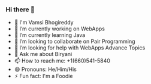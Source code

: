 ### Hi there 👋

- 👦 I'm Vamsi Bhogireddy
- 🔭 I’m currently working on WebApps
- 🌱 I’m currently learning Java
- 👯 I’m looking to collaborate on Pair Programming
- 🤔 I’m looking for help with WebApps Advance Topics
- 💬 Ask me about Biryani
- 📫 How to reach me: +1(660)541-5840
- 😄 Pronouns: He/Him/His
- ⚡ Fun fact: I'm a Foodie 
